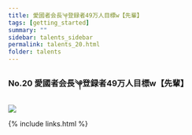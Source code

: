 ```yaml
---
title: 愛國者会長༆登録者49万人目標w【先輩】
tags: [getting_started]
summary: ""
sidebar: talents_sidebar
permalink: talents_20.html
folder: talents
---
```



### No.20 愛國者会長༆登録者49万人目標w【先輩】

![](https://yt3.ggpht.com/g-JS63M0MMWgDDbt0jYhi7svMq79hBax4GtR1Or1kC9WgbeyjbgVOmcV6yNLrFv4_TBffi9s=s176-c-k-c0x00ffffff-no-rj)







{% include links.html %}
